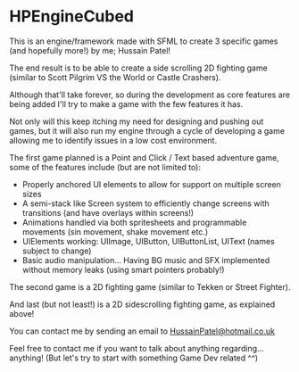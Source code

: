 # HPEngineCubed
This is an engine/framework made with SFML to create 3 specific games (and hopefully more!) by me; Hussain Patel!

The end result is to be able to create a side scrolling 2D fighting game (similar to Scott Pilgrim VS the World or Castle Crashers).

Although that'll take forever, so during the development as core features are being added I'll try to make a game with the few features it has.

Not only will this keep itching my need for designing and pushing out games, but it will also run my engine through a cycle of developing a game allowing me to identify issues in a low cost environment.

The first game planned is a Point and Click / Text based adventure game, some of the features include (but are not limited to):
- Properly anchored UI elements to allow for support on multiple screen sizes
- A semi-stack like Screen system to efficiently change screens with transitions (and have overlays within screens!)
- Animations handled via both spritesheets and programmable movements (sin movement, shake movement etc.)
- UIElements working: UIImage, UIButton, UIButtonList, UIText (names subject to change)
- Basic audio manipulation... Having BG music and SFX implemented without memory leaks (using smart pointers probably!)

The second game is a 2D fighting game (similar to Tekken or Street Fighter).

And last (but not least!) is a 2D sidescrolling fighting game, as explained above!

You can contact me by sending an email to HussainPatel@hotmail.co.uk

Feel free to contact me if you want to talk about anything regarding... anything! (But let's try to start with something Game Dev related ^^)

